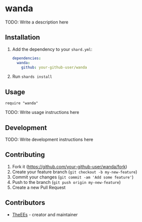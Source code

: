 # wanda

TODO: Write a description here

## Installation

1. Add the dependency to your `shard.yml`:

   ```yaml
   dependencies:
     wanda:
       github: your-github-user/wanda
   ```

2. Run `shards install`

## Usage

```crystal
require "wanda"
```

TODO: Write usage instructions here

## Development

TODO: Write development instructions here

## Contributing

1. Fork it (<https://github.com/your-github-user/wanda/fork>)
2. Create your feature branch (`git checkout -b my-new-feature`)
3. Commit your changes (`git commit -am 'Add some feature'`)
4. Push to the branch (`git push origin my-new-feature`)
5. Create a new Pull Request

## Contributors

- [TheEEs](https://github.com/your-github-user) - creator and maintainer
